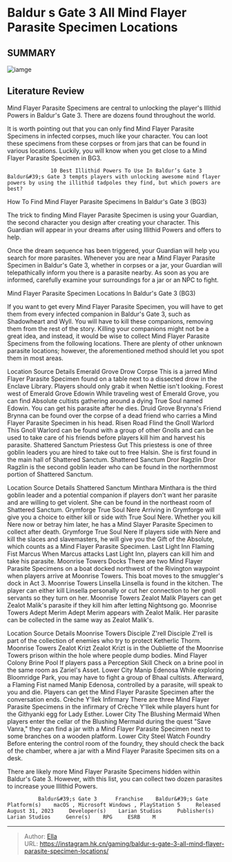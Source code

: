 # Baldur s Gate 3 All Mind Flayer Parasite Specimen Locations


## SUMMARY 

![iamge](https://static1.srcdn.com/wordpress/wp-content/uploads/2023/08/baldur-s-gate-3-all-mind-flayer-parasite-specimen-locations.jpg)

## Literature Review

Mind Flayer Parasite Specimens are central to unlocking the player&#39;s Illithid Powers in Baldur&#39;s Gate 3. There are dozens found throughout the world.





It is worth pointing out that you can only find Mind Flayer Parasite Specimens in infected corpses, much like your character. You can loot these specimens from these corpses or from jars that can be found in various locations. Luckily, you will know when you get close to a Mind Flayer Parasite Specimen in BG3.




                  10 Best Illithid Powers To Use In Baldur’s Gate 3   Baldur&#39;s Gate 3 tempts players with unlocking awesome mind flayer powers by using the illithid tadpoles they find, but which powers are best?   


 How To Find Mind Flayer Parasite Specimens In Baldur&#39;s Gate 3 (BG3) 
          

The trick to finding Mind Flayer Parasite Specimen is using your Guardian, the second character you design after creating your character. This Guardian will appear in your dreams after using Illithid Powers and offers to help.

Once the dream sequence has been triggered, your Guardian will help you search for more parasites. Whenever you are near a Mind Flayer Parasite Specimen in Baldur&#39;s Gate 3, whether in corpses or a jar, your Guardian will telepathically inform you there is a parasite nearby. As soon as you are informed, carefully examine your surroundings for a jar or an NPC to fight.






 Mind Flayer Parasite Specimen Locations In Baldur&#39;s Gate 3 (BG3) 
          

If you want to get every Mind Flayer Parasite Specimen, you will have to get them from every infected companion in Baldur&#39;s Gate 3, such as Shadowheart and Wyll. You will have to kill these companions, removing them from the rest of the story. Killing your companions might not be a great idea, and instead, it would be wise to collect Mind Flayer Parasite Specimens from the following locations. There are plenty of other unknown parasite locations; however, the aforementioned method should let you spot them in most areas.

  Location   Source  Details    Emerald Grove   Drow Corpse  This is a jarred Mind Flayer Parasite Specimen found on a table next to a dissected drow in the Enclave Library. Players should only grab it when Nettie isn&#39;t looking.    Forest west of Emerald Grove   Edowin  While traveling west of Emerald Grove, you can find Absolute cultists gathering around a dying True Soul named Edowin. You can get his parasite after he dies.    Druid Grove   Brynna&#39;s Friend  Brynna can be found over the corpse of a dead friend who carries a Mind Flayer Parasite Specimen in his head.    Risen Road   Flind the Gnoll Warlord  This Gnoll Warlord can be found with a group of other Gnolls and can be used to take care of his friends before players kill him and harvest his parasite.    Shattered Sanctum   Priestess Gut  This priestess is one of three goblin leaders you are hired to take out to free Halsin. She is first found in the main hall of Shattered Sanctum.    Shattered Sanctum   Dror Ragzlin  Dror Ragzlin is the second goblin leader who can be found in the northernmost portion of Shattered Sanctum.   






  Location   Source  Details    Shattered Sanctum   Minthara  Minthara is the third goblin leader and a potential companion if players don&#39;t want her parasite and are willing to get violent. She can be found in the northeast room of Shattered Sanctum.    Grymforge   True Soul Nere  Arriving in Grymforge will give you a choice to either kill or side with True Soul Nere. Whether you kill Nere now or betray him later, he has a Mind Slayer Parasite Specimen to collect after death.    Grymforge   True Soul Nere  If players side with Nere and kill the slaces and slavemasters, he will give you the Gift of the Absolute, which counts as a Mind Flayer Parasite Specimen.    Last Light Inn   Flaming Fist Marcus  When Marcus attacks Last Light Inn, players can kill him and take his parasite.    Moonrise Towers   Docks  There are two Mind Flayer Parasite Specimens on a boat docked northwest of the Rivington waypoint when players arrive at Moonrise Towers. This boat moves to the smuggler&#39;s dock in Act 3.    Moonrise Towers   Linsella  Linsella is found in the kitchen. The player can either kill Linsella personally or cut her connection to her gnoll servants so they turn on her.    Moonrise Towers   Zealot Malik  Players can get Zealot Malik&#39;s parasite if they kill him after letting Nightsong go.    Moonrise Towers   Adept Merim  Adept Merim appears with Zealot Malik. Her parasite can be collected in the same way as Zealot Malik&#39;s.   



  Location   Source   Details    Moonrise Towers   Disciple Z&#39;rell   Disciple Z&#39;rell is part of the collection of enemies who try to protect Ketherlic Thorm.    Moonrise Towers   Zealot Krizt   Zealot Krizt is in the Oubliette of the Moonrise Towers prison within the hole where people dump bodies.    Mind Flayer Colony   Brine Pool   If players pass a Perception Skill Check on a brine pool in the same room as Zariel&#39;s Asset.    Lower City   Manip Edenosa   While exploring Bloomridge Park, you may have to fight a group of Bhaal cultists. Afterward, a Flaming Fist named Manip Edenosa, controlled by a parasite, will speak to you and die. Players can get the Mind Flayer Parasite Specimen after the conversation ends.    Crèche Y&#39;llek   Infirmary   There are three Mind Flayer Parasite Specimens in the infirmary of Crèche Y&#39;llek while players hunt for the Githyanki egg for Lady Esther.    Lower City   The Blushing Mermaid   When players enter the cellar of the Blushing Mermaid during the quest &#34;Save Vanra,&#34; they can find a jar with a Mind Flayer Parasite Specimen next to some branches on a wooden platform.    Lower City   Steel Watch Foundry   Before entering the control room of the foundry, they should check the back of the chamber, where a jar with a Mind Flayer Parasite Specimen sits on a desk.   






There are likely more Mind Flayer Parasite Specimens hidden within Baldur&#39;s Gate 3. However, with this list, you can collect two dozen parasites to increase youe Illithid Powers.

              Baldur&#39;s Gate 3      Franchise    Baldur&#39;s Gate     Platform(s)    macOS , Microsoft Windows , PlayStation 5     Released    August 31, 2023     Developer(s)    Larian Studios     Publisher(s)    Larian Studios     Genre(s)    RPG     ESRB    M      


---

> Author: [Ella](https://instagram.hk.cn/)  
> URL: https://instagram.hk.cn/gaming/baldur-s-gate-3-all-mind-flayer-parasite-specimen-locations/  

